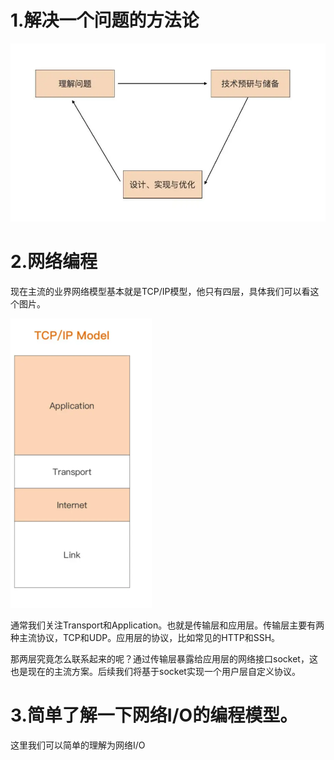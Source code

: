 # 1.解决一个问题的方法论

![](..\assert\解决问题的方法论.png)

# 2.网络编程

现在主流的业界网络模型基本就是TCP/IP模型，他只有四层，具体我们可以看这个图片。

![](..\assert\TPC-IP协议模型.png)

通常我们关注Transport和Application。也就是传输层和应用层。传输层主要有两种主流协议，TCP和UDP。应用层的协议，比如常见的HTTP和SSH。

那两层究竟怎么联系起来的呢？通过传输层暴露给应用层的网络接口socket，这也是现在的主流方案。后续我们将基于socket实现一个用户层自定义协议。





# 3.简单了解一下网络I/O的编程模型。

这里我们可以简单的理解为网络I/O